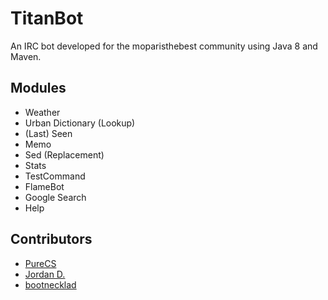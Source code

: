 # TitanBot #

An IRC bot developed for the moparisthebest community using Java 8 and Maven.

## Modules
* Weather
* Urban Dictionary (Lookup)
* (Last) Seen
* Memo
* Sed (Replacement)
* Stats
* TestCommand
* FlameBot
* Google Search
* Help

## Contributors
* [PureCS](https://github.com/PureCS)
* [Jordan D.](https://github.com/w4)
* [bootnecklad](https://github.com/bootnecklad)